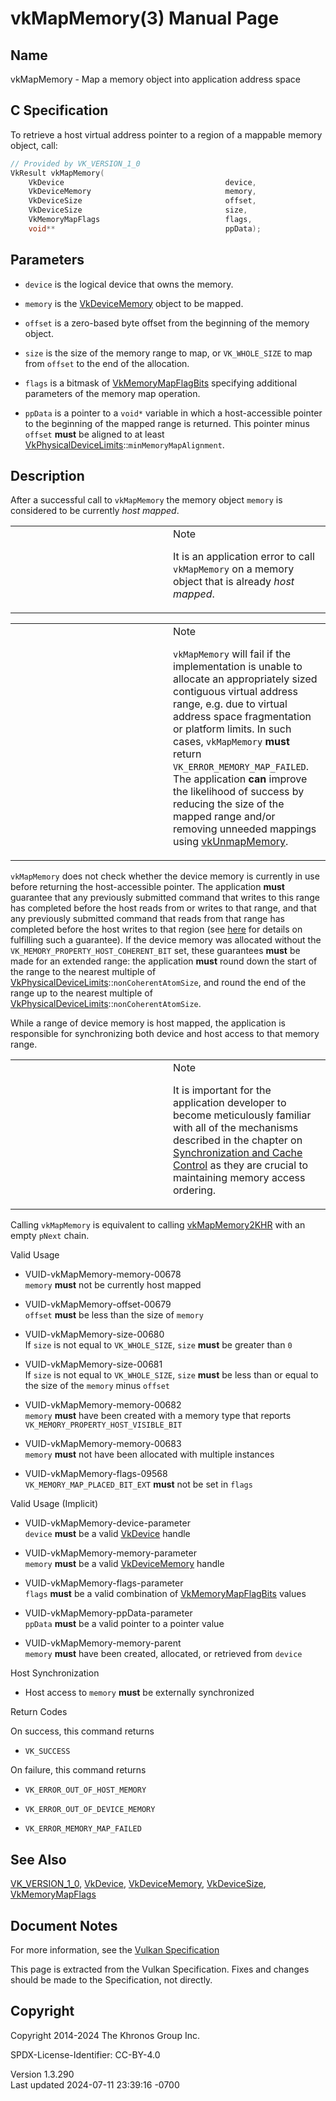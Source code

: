 # vkMapMemory(3) Manual Page

## Name

vkMapMemory - Map a memory object into application address space



## <a href="#_c_specification" class="anchor"></a>C Specification

To retrieve a host virtual address pointer to a region of a mappable
memory object, call:

``` c
// Provided by VK_VERSION_1_0
VkResult vkMapMemory(
    VkDevice                                    device,
    VkDeviceMemory                              memory,
    VkDeviceSize                                offset,
    VkDeviceSize                                size,
    VkMemoryMapFlags                            flags,
    void**                                      ppData);
```

## <a href="#_parameters" class="anchor"></a>Parameters

- `device` is the logical device that owns the memory.

- `memory` is the [VkDeviceMemory](https://registry.khronos.org/vulkan/specs/1.3-extensions/man/html/VkDeviceMemory.html) object to be
  mapped.

- `offset` is a zero-based byte offset from the beginning of the memory
  object.

- `size` is the size of the memory range to map, or `VK_WHOLE_SIZE` to
  map from `offset` to the end of the allocation.

- `flags` is a bitmask of
  [VkMemoryMapFlagBits](https://registry.khronos.org/vulkan/specs/1.3-extensions/man/html/VkMemoryMapFlagBits.html) specifying additional
  parameters of the memory map operation.

- `ppData` is a pointer to a `void*` variable in which a host-accessible
  pointer to the beginning of the mapped range is returned. This pointer
  minus `offset` **must** be aligned to at least
  [VkPhysicalDeviceLimits](https://registry.khronos.org/vulkan/specs/1.3-extensions/man/html/VkPhysicalDeviceLimits.html)::`minMemoryMapAlignment`.

## <a href="#_description" class="anchor"></a>Description

After a successful call to `vkMapMemory` the memory object `memory` is
considered to be currently *host mapped*.

<table>
<colgroup>
<col style="width: 50%" />
<col style="width: 50%" />
</colgroup>
<tbody>
<tr>
<td class="icon"><em></em></td>
<td class="content">Note
<p>It is an application error to call <code>vkMapMemory</code> on a
memory object that is already <em>host mapped</em>.</p></td>
</tr>
</tbody>
</table>

<table>
<colgroup>
<col style="width: 50%" />
<col style="width: 50%" />
</colgroup>
<tbody>
<tr>
<td class="icon"><em></em></td>
<td class="content">Note
<p><code>vkMapMemory</code> will fail if the implementation is unable to
allocate an appropriately sized contiguous virtual address range, e.g.
due to virtual address space fragmentation or platform limits. In such
cases, <code>vkMapMemory</code> <strong>must</strong> return
<code>VK_ERROR_MEMORY_MAP_FAILED</code>. The application
<strong>can</strong> improve the likelihood of success by reducing the
size of the mapped range and/or removing unneeded mappings using <a
href="vkUnmapMemory.html">vkUnmapMemory</a>.</p></td>
</tr>
</tbody>
</table>

`vkMapMemory` does not check whether the device memory is currently in
use before returning the host-accessible pointer. The application
**must** guarantee that any previously submitted command that writes to
this range has completed before the host reads from or writes to that
range, and that any previously submitted command that reads from that
range has completed before the host writes to that region (see <a
href="https://registry.khronos.org/vulkan/specs/1.3-extensions/html/vkspec.html#synchronization-submission-host-writes"
target="_blank" rel="noopener">here</a> for details on fulfilling such a
guarantee). If the device memory was allocated without the
`VK_MEMORY_PROPERTY_HOST_COHERENT_BIT` set, these guarantees **must** be
made for an extended range: the application **must** round down the
start of the range to the nearest multiple of
[VkPhysicalDeviceLimits](https://registry.khronos.org/vulkan/specs/1.3-extensions/man/html/VkPhysicalDeviceLimits.html)::`nonCoherentAtomSize`,
and round the end of the range up to the nearest multiple of
[VkPhysicalDeviceLimits](https://registry.khronos.org/vulkan/specs/1.3-extensions/man/html/VkPhysicalDeviceLimits.html)::`nonCoherentAtomSize`.

While a range of device memory is host mapped, the application is
responsible for synchronizing both device and host access to that memory
range.

<table>
<colgroup>
<col style="width: 50%" />
<col style="width: 50%" />
</colgroup>
<tbody>
<tr>
<td class="icon"><em></em></td>
<td class="content">Note
<p>It is important for the application developer to become meticulously
familiar with all of the mechanisms described in the chapter on <a
href="https://registry.khronos.org/vulkan/specs/1.3-extensions/html/vkspec.html#synchronization"
target="_blank" rel="noopener">Synchronization and Cache Control</a> as
they are crucial to maintaining memory access ordering.</p></td>
</tr>
</tbody>
</table>

Calling `vkMapMemory` is equivalent to calling
[vkMapMemory2KHR](https://registry.khronos.org/vulkan/specs/1.3-extensions/man/html/vkMapMemory2KHR.html) with an empty `pNext` chain.

Valid Usage

- <a href="#VUID-vkMapMemory-memory-00678"
  id="VUID-vkMapMemory-memory-00678"></a>
  VUID-vkMapMemory-memory-00678  
  `memory` **must** not be currently host mapped

- <a href="#VUID-vkMapMemory-offset-00679"
  id="VUID-vkMapMemory-offset-00679"></a>
  VUID-vkMapMemory-offset-00679  
  `offset` **must** be less than the size of `memory`

- <a href="#VUID-vkMapMemory-size-00680"
  id="VUID-vkMapMemory-size-00680"></a> VUID-vkMapMemory-size-00680  
  If `size` is not equal to `VK_WHOLE_SIZE`, `size` **must** be greater
  than `0`

- <a href="#VUID-vkMapMemory-size-00681"
  id="VUID-vkMapMemory-size-00681"></a> VUID-vkMapMemory-size-00681  
  If `size` is not equal to `VK_WHOLE_SIZE`, `size` **must** be less
  than or equal to the size of the `memory` minus `offset`

- <a href="#VUID-vkMapMemory-memory-00682"
  id="VUID-vkMapMemory-memory-00682"></a>
  VUID-vkMapMemory-memory-00682  
  `memory` **must** have been created with a memory type that reports
  `VK_MEMORY_PROPERTY_HOST_VISIBLE_BIT`

- <a href="#VUID-vkMapMemory-memory-00683"
  id="VUID-vkMapMemory-memory-00683"></a>
  VUID-vkMapMemory-memory-00683  
  `memory` **must** not have been allocated with multiple instances

- <a href="#VUID-vkMapMemory-flags-09568"
  id="VUID-vkMapMemory-flags-09568"></a> VUID-vkMapMemory-flags-09568  
  `VK_MEMORY_MAP_PLACED_BIT_EXT` **must** not be set in `flags`

Valid Usage (Implicit)

- <a href="#VUID-vkMapMemory-device-parameter"
  id="VUID-vkMapMemory-device-parameter"></a>
  VUID-vkMapMemory-device-parameter  
  `device` **must** be a valid [VkDevice](https://registry.khronos.org/vulkan/specs/1.3-extensions/man/html/VkDevice.html) handle

- <a href="#VUID-vkMapMemory-memory-parameter"
  id="VUID-vkMapMemory-memory-parameter"></a>
  VUID-vkMapMemory-memory-parameter  
  `memory` **must** be a valid [VkDeviceMemory](https://registry.khronos.org/vulkan/specs/1.3-extensions/man/html/VkDeviceMemory.html)
  handle

- <a href="#VUID-vkMapMemory-flags-parameter"
  id="VUID-vkMapMemory-flags-parameter"></a>
  VUID-vkMapMemory-flags-parameter  
  `flags` **must** be a valid combination of
  [VkMemoryMapFlagBits](https://registry.khronos.org/vulkan/specs/1.3-extensions/man/html/VkMemoryMapFlagBits.html) values

- <a href="#VUID-vkMapMemory-ppData-parameter"
  id="VUID-vkMapMemory-ppData-parameter"></a>
  VUID-vkMapMemory-ppData-parameter  
  `ppData` **must** be a valid pointer to a pointer value

- <a href="#VUID-vkMapMemory-memory-parent"
  id="VUID-vkMapMemory-memory-parent"></a>
  VUID-vkMapMemory-memory-parent  
  `memory` **must** have been created, allocated, or retrieved from
  `device`

Host Synchronization

- Host access to `memory` **must** be externally synchronized

Return Codes

On success, this command returns  
- `VK_SUCCESS`

On failure, this command returns  
- `VK_ERROR_OUT_OF_HOST_MEMORY`

- `VK_ERROR_OUT_OF_DEVICE_MEMORY`

- `VK_ERROR_MEMORY_MAP_FAILED`

## <a href="#_see_also" class="anchor"></a>See Also

[VK_VERSION_1_0](https://registry.khronos.org/vulkan/specs/1.3-extensions/man/html/VK_VERSION_1_0.html), [VkDevice](https://registry.khronos.org/vulkan/specs/1.3-extensions/man/html/VkDevice.html),
[VkDeviceMemory](https://registry.khronos.org/vulkan/specs/1.3-extensions/man/html/VkDeviceMemory.html),
[VkDeviceSize](https://registry.khronos.org/vulkan/specs/1.3-extensions/man/html/VkDeviceSize.html),
[VkMemoryMapFlags](https://registry.khronos.org/vulkan/specs/1.3-extensions/man/html/VkMemoryMapFlags.html)

## <a href="#_document_notes" class="anchor"></a>Document Notes

For more information, see the <a
href="https://registry.khronos.org/vulkan/specs/1.3-extensions/html/vkspec.html#vkMapMemory"
target="_blank" rel="noopener">Vulkan Specification</a>

This page is extracted from the Vulkan Specification. Fixes and changes
should be made to the Specification, not directly.

## <a href="#_copyright" class="anchor"></a>Copyright

Copyright 2014-2024 The Khronos Group Inc.

SPDX-License-Identifier: CC-BY-4.0

Version 1.3.290  
Last updated 2024-07-11 23:39:16 -0700
